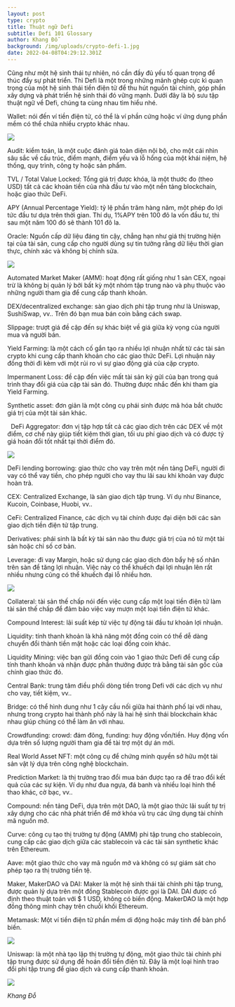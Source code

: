 ```yaml
---
layout: post
type: crypto
title: Thuật ngữ Defi
subtitle: Defi 101 Glossary
author: Khang Đỗ
background: /img/uploads/crypto-defi-1.jpg
date: 2022-04-08T04:29:12.301Z
---
```

<!--StartFragment-->

Cũng như một hệ sinh thái tự nhiên, nó cần đầy đủ yếu tố quan trọng để thúc đẩy sự phát triển. Thì Defi là một trong những mảnh ghép cực kì quan trọng của một hệ sinh thái tiền điện tử để thu hút nguồn tài chính, góp phần xây dựng và phát triển hệ sinh thái đó vững mạnh. Dưới đây là bộ sưu tập thuật ngữ về Defi, chúng ta cùng nhau tìm hiểu nhé.

Wallet: nói đến ví tiền điện tử, có thể là ví phần cứng hoặc ví ứng dụng phần mềm có thể chứa nhiều crypto khác nhau.

![](/img/uploads/crypto-defi-2.jpg)

Audit: kiểm toán, là một cuộc đánh giá toàn diện nội bộ, cho một cái nhìn sâu sắc về cấu trúc, điểm mạnh, điểm yếu và lỗ hổng của một khái niệm, hệ thống, quy trình, công ty hoặc sản phẩm.

TVL / Total Value Locked: Tổng giá trị được khóa, là một thước đo (theo USD) tất cả các khoản tiền của nhà đầu tư vào một nền tảng blockchain, hoặc giao thức DeFi.

APY (Annual Percentage Yield): tỷ lệ phần trăm hàng năm, một phép đo lợi tức đầu tư dựa trên thời gian. Thí dụ, 1%APY trên 100 đô la vốn đầu tư, thì sau một năm 100 đó sẽ thành 101 đô la.

Oracle: Nguồn cấp dữ liệu đáng tin cậy, chẳng hạn như giá thị trường hiện tại của tài sản, cung cấp cho người dùng sự tin tưởng rằng dữ liệu thời gian thực, chính xác và không bị chỉnh sửa.

![](/img/uploads/crypto-defi-3.jpg)

Automated Market Maker (AMM): hoạt động rất giống như 1 sàn CEX, ngoại trừ là không bị quản lý bởi bất kỳ một nhóm tập trung nào và phụ thuộc vào những người tham gia để cung cấp thanh khoản.

DEX/decentralized exchange: sàn giao dịch phi tập trung như là Uniswap, SushiSwap, vv.. Trên đó bạn mua bán coin bằng cách swap.

Slippage: trượt giá đề cập đến sự khác biệt về giá giữa kỳ vọng của người mua và người bán.

Yield Farming: là một cách cố gắn tạo ra nhiều lợi nhuận nhất từ các tài sản crypto khi cung cấp thanh khoản cho các giao thức DeFi. Lợi nhuận này đồng thời đi kèm với một rủi ro vì sự giao động giá của cặp crypto.

Impermanent Loss: đề cập đến việc mất tài sản ký gửi của bạn trong quá trình thay đổi giá của cặp tài sản đó. Thường được nhắc đến khi tham gia Yield Farming.

Synthetic asset: đơn giản là một công cụ phái sinh được mã hóa bắt chước giá trị của một tài sản khác.

  DeFi Aggregator: đơn vị tập hợp tất cả các giao dịch trên các DEX về một điểm, cơ chế này giúp tiết kiệm thời gian, tối ưu phí giao dịch và có được tỷ giá hoán đổi tốt nhất tại thời điểm đó.

![](/img/uploads/crypto-defi-4.jpg)

DeFi lending borrowing: giao thức cho vay trên một nền tảng DeFi, người đi vay có thể vay tiền, cho phép người cho vay thu lãi sau khi khoản vay được hoàn trả. 

CEX: Centralized Exchange, là sàn giao dịch tập trung. Ví dụ như Binance, Kucoin, Coinbase, Huobi, vv..

CeFi: Centralized Finance, các dịch vụ tài chính được đại diện bởi các sàn giao dịch tiền điện tử tập trung.

Derivatives: phái sinh là bất kỳ tài sản nào thu được giá trị của nó từ một tài sản hoặc chỉ số cơ bản.

Leverage: đi vay Margin, hoặc sử dụng các giao dịch đòn bẩy hệ số nhân trên sàn để tăng lợi nhuận. Việc này có thể khuếch đại lợi nhuận lên rất nhiều nhưng cũng có thể khuếch đại lỗ nhiều hơn.

![](/img/uploads/crypto-defi-5.jpg)

Collateral: tài sản thế chấp nói đến việc cung cấp một loại tiền điện tử làm tài sản thế chấp để đảm bảo việc vay mượn một loại tiền điện tử khác.

Compound Interest: lãi suất kép từ việc tự động tái đầu tư khoản lợi nhuận.

Liquidity: tính thanh khoản là khả năng một đồng coin có thể dễ dàng chuyển đổi thành tiền mặt hoặc các loại đồng coin khác. 

Liquidity Mining: việc bạn gửi đồng coin vào 1 giao thức Defi để cung cấp tính thanh khoản và nhận được phần thưởng được trả bằng tài sản gốc của chính giao thức đó.

Central Bank: trung tâm điều phối dòng tiền trong Defi với các dịch vụ như cho vay, tiết kiệm, vv..

Bridge: có thể hình dung như 1 cây cầu nối giữa hai thành phố lại với nhau, nhưng trong crypto hai thành phố này là hai hệ sinh thái blockchain khác nhau giúp chúng có thể làm ăn với nhau.

Crowdfunding: crowd: đám đông, funding: huy động vốn/tiền. Huy động vốn dựa trên số lượng người tham gia để tài trợ một dự án mới.

Real World Asset NFT: một công cụ để chứng minh quyền sở hữu một tài sản vật lý dựa trên công nghệ blockchain.

Prediction Market: là thị trường trao đổi mua bán được tạo ra để trao đổi kết quả của các sự kiện. Ví dụ như đua ngựa, đá banh và nhiều loại hình thể thao khác, cờ bạc, vv..  

Compound: nền tảng DeFi, dựa trên một DAO, là một giao thức lãi suất tự trị xây dựng cho các nhà phát triển để mở khóa vũ trụ các ứng dụng tài chính mã nguồn mở.

Curve: công cụ tạo thị trường tự động (AMM) phi tập trung cho stablecoin, cung cấp các giao dịch giữa các stablecoin và các tài sản synthetic khác trên Ethereum.

Aave: một giao thức cho vay mã nguồn mở và không có sự giám sát cho phép tạo ra thị trường tiền tệ.

Maker, MakerDAO và DAI: Maker là một hệ sinh thái tài chính phi tập trung, được quản lý dựa trên một đồng Stablecoin được gọi là DAI. DAI được cố định theo thuật toán với $ 1 USD, không có biến động. MakerDAO là một hợp đồng thông minh chạy trên chuỗi khối Ethereum.

Metamask: Một ví tiền điện tử phần mềm di động hoặc máy tính để bàn phổ biến.

![](/img/uploads/crypto-defi-7.jpg)

Uniswap: là một nhà tạo lập thị trường tự động, một giao thức tài chính phi tập trung được sử dụng để hoán đổi tiền điện tử. Đây là một loại hình trao đổi phi tập trung để giao dịch và cung cấp thanh khoản.

![](/img/uploads/crypto-defi-8.jpg)

*Khang Đỗ*

<!--EndFragment-->